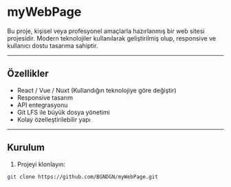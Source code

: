 # myWebPage

Bu proje, kişisel veya profesyonel amaçlarla hazırlanmış bir web sitesi projesidir. Modern teknolojiler kullanılarak geliştirilmiş olup, responsive ve kullanıcı dostu tasarıma sahiptir.

---

## Özellikler

- React / Vue / Nuxt (Kullandığın teknolojiye göre değiştir)
- Responsive tasarım
- API entegrasyonu 
- Git LFS ile büyük dosya yönetimi
- Kolay özelleştirilebilir yapı

---

## Kurulum

1. Projeyi klonlayın:
```bash
git clone https://github.com/BGNDGN/myWebPage.git
